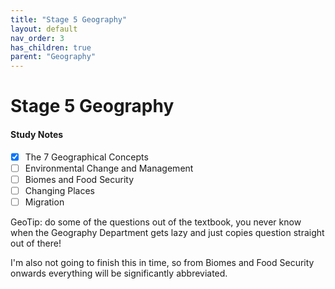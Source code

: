 ```yaml
---
title: "Stage 5 Geography"
layout: default
nav_order: 3
has_children: true
parent: "Geography"
---
```


# Stage 5 Geography

#### Study Notes

- [x] The 7 Geographical Concepts
- [ ] Environmental Change and Management
- [ ] Biomes and Food Security
- [ ] Changing Places
- [ ] Migration

GeoTip: do some of the questions out of the textbook, you never know when the Geography Department gets lazy and just copies question straight out of there!

I'm also not going to finish this in time, so from Biomes and Food Security onwards everything will be significantly abbreviated.